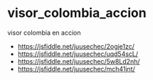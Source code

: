 # visor_colombia_accion
visor colombia en accion


- https://jsfiddle.net/juusechec/2ogje1zc/
- https://jsfiddle.net/juusechec/uqd54scL/
- https://jsfiddle.net/juusechec/5w8Ld2nh/
- https://jsfiddle.net/juusechec/mch41jnt/
